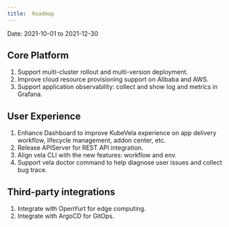 ```yaml
---
title:  Roadmap
---
```


Date: 2021-10-01 to 2021-12-30

## Core Platform

1. Support multi-cluster rollout and multi-version deployment.
2. Improve cloud resource provisioning support on Alibaba and AWS.
3. Support application observability: collect and show log and metrics in Grafana.


## User Experience

1. Enhance Dashboard to improve KubeVela experience on app delivery workflow, lifecycle management, addon center, etc.
2. Release APIServer for REST API integration.
3. Align vela CLI with the new features: workflow and env.
4. Support vela doctor command to help diagnose user issues and collect bug trace.

## Third-party integrations

1. Integrate with OpenYurt for edge computing.
2. Integrate with ArgoCD for GitOps.
